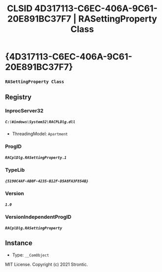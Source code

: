 ﻿---
title: "CLSID 4D317113-C6EC-406A-9C61-20E891BC37F7 | RASettingProperty Class"
excerpt: What is COM-Object CLSID 4D317113-C6EC-406A-9C61-20E891BC37F7?
---

# {4D317113-C6EC-406A-9C61-20E891BC37F7}

### `RASettingProperty Class`

## Registry


### InprocServer32

##### `C:\Windows\System32\RACPLDlg.dll`
* ThreadingModel: `Apartment`

### ProgID

##### `RACplDlg.RASettingProperty.1`

### TypeLib

##### `{5190C4AF-AB0F-4235-B12F-D5A8FA3F854B}`

### Version

##### `1.0`

### VersionIndependentProgID

##### `RACplDlg.RASettingProperty`

## Instance

* Type: `__ComObject`

MIT License. Copyright (c) 2021 Strontic.


